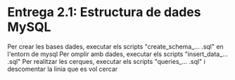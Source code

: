 # Entrega 2.1: Estructura de dades MySQL

Per crear les bases dades, executar els scripts "create_schema_... .sql" en l'entorn de mysql
Per omplir amb dades, executar els scripts "insert_data_... .sql"
Per realitzar les cerques, executar els scripts "queries_... .sql" i descomentar la linia que es vol cercar